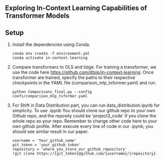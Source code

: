 
## Exploring In-Context Learning Capabilities of Transformer Models



## Setup

1. Install the dependencies using Conda. 

    ```
    conda env create -f environment.yml
    conda activate in-context-learning
    ```

2. Compare transformers to OLS and tidge. For training a transformer, we use the code here https://github.com/dtsip/in-context-learning. Once transformer are trained, specify the paths to their respective checkpoints in the YAML file (comparison_mlp_txformer.yaml) and run.

    ```
    python Comparisons_final.py --config confs/comparison_mlp_txformer.yaml
    ```

3. For Shift in Data Distribution part, you can run data_distribution.ipynb for simplicity. To use .ipynb You should clone our github repo to your own Github repo, and the reposity could be 'project3_code' if you clone the whole repo as your repo. Remember to change other code here to your own github profile. After execute every line of code in our .ipynb, you should see similar result in our paper.
    ```
    username = 'Your_github_name'
    git_token = 'your_github_token'
    repository = 'where_you_store_our_github_repository'
    !git clone https://{git_token}@github.com/{username}/{repository}
    ```
    
